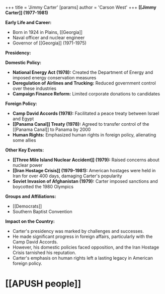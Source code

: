 +++
 title = 'Jimmy Carter'
[params]
	author = 'Carson West'
+++
**[[Jimmy Carter]] (1977-1981)**

**Early Life and Career:**

* Born in 1924 in Plains, [[Georgia]]
* Naval officer and nuclear engineer
* Governor of [[Georgia]] (1971-1975)

**Presidency:**

**Domestic Policy:**

* **National Energy Act (1978):** Created the Department of Energy and imposed energy conservation measures
* **Deregulation of Airlines and Trucking:** Reduced government control over these industries
* **Campaign Finance Reform:** Limited corporate donations to candidates

**Foreign Policy:**

* **Camp David Accords (1978):** Facilitated a peace treaty between Israel and Egypt
* **[[Panama Canal]] Treaty (1978):** Agreed to transfer control of the [[Panama Canal]] to Panama by 2000
* **Human Rights:** Emphasized human rights in foreign policy, alienating some allies

**Other Key Events:**

* **[[Three Mile Island Nuclear Accident]] (1979):** Raised concerns about nuclear power
* **[[Iran Hostage Crisis]] (1979-1981):** American hostages were held in Iran for over 400 days, damaging Carter's popularity
* **Soviet Invasion of Afghanistan (1979):** Carter imposed sanctions and boycotted the 1980 Olympics

**Groups and Affiliations:**

* [[Democrats]]
* Southern Baptist Convention

**Impact on the Country:**

* Carter's presidency was marked by challenges and successes.
* He made significant progress in foreign affairs, particularly with the Camp David Accords.
* However, his domestic policies faced opposition, and the Iran Hostage Crisis tarnished his reputation.
* Carter's emphasis on human rights left a lasting legacy in American foreign policy.
# [[APUSH people]]